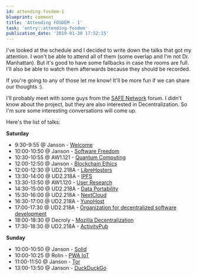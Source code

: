 ```yaml
---
id: attending-fosdem-1
blueprint: comment
title: 'Attending FOSDEM - 1'
task: 'entry::attending-fosdem'
publication_date: '2019-01-30 17:52:15'
---
```


I've looked at the schedule and I decided to write down the talks that got my attention. I won't be able to attend all of them (some overlap and I'm not Dr. Manhattan). But it's good to have some fallbacks in case the rooms are full. I'll also be able to watch them afterwards because they should be recorded.

If you're going to any of those let me know! It'll be more fun if we can share our thoughts :).

I'll probably meet with some guys from the [SAFE Network](https://safenetwork.tech) forum. I didn't know about the project, but they are also interested in Decentralization. So I'm sure some interesting conversations will come up.

Here's the list of talks:

**Saturday**

- 9:30-9:55 @ Janson - [Welcome](https://fosdem.org/2019/schedule/event/keynotes_welcome/)
- 10:00-10:50 @ Janson - [Software Freedom](https://fosdem.org/2019/schedule/event/full_software_freedom/)
- 10:30-10:55 @ AW1.121 - [Quantum Computing](https://fosdem.org/2019/schedule/event/qosf_oss_meets_qc/)
- 12:00-12:50 @ Janson - [Blockchain Ethics](https://fosdem.org/2019/schedule/event/blockchain_ethics/)
- 12:00-12:30 @ UD2.218A - [LibreHosters](https://fosdem.org/2019/schedule/event/librehosters/)
- 13:30-14:00 @ UD2.218A - [IPFS](https://fosdem.org/2019/schedule/event/the_new_internet/)
- 13:30-13:50 @ AW1.120 - [User Research](https://fosdem.org/2019/schedule/event/cost_of_not_doing_user_research/)
- 14:30-15:00 @ UD2.218A - [Data Portability](https://fosdem.org/2019/schedule/event/the_right_to_data_portability_and_why_its_a_very_bad_idea/)
- 15:30-16:00 @ UD2.218A - [NextCloud](https://fosdem.org/2019/schedule/event/nextcloud/)
- 16:30-17:00 @ UD2.218A - [YunoHost](https://fosdem.org/2019/schedule/event/yunohost/)
- 17:00-17:30 @ UD2.218A - [Organization for decentralized software development](https://fosdem.org/2019/schedule/event/organisational_processes_in_decentralized_software/)
- 18:00-18:30 @ Decroly - [Mozilla Decentralization](https://fosdem.org/2019/schedule/event/decentralizing_the_web_despite_itself/)
- 17:30-18:30 @ UD2.218A - [ActivityPub](https://fosdem.org/2019/schedule/event/activitypub_panel/)

**Sunday**

- 10:00-10:50 @ Janson - [Solid](https://fosdem.org/2019/schedule/event/solid_web_decentralization/)
- 10:00-10:25 @ Rolin - [PWA IoT](https://fosdem.org/2019/schedule/event/pwa_control_iot/)
- 11:00-11:50 @ Janson - [Tor](https://fosdem.org/2019/schedule/event/tor_project/)
- 13:00-13:50 @ Janson - [DuckDuckGo](https://fosdem.org/2019/schedule/event/duckduckgo_open_source/)
